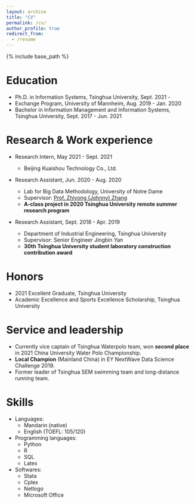 ```yaml
---
layout: archive
title: "CV"
permalink: /cv/
author_profile: true
redirect_from:
  - /resume
---
```


{% include base_path %}

Education
======
* Ph.D. in Information Systems, Tsinghua University, Sept. 2021 - 
* Exchange Program, University of Mannheim, Aug. 2019 - Jan. 2020
* Bachelor in Information Management and Information Systems, Tsinghua University, Sept. 2017 - Jun. 2021

Research & Work experience
======
* Research Intern, May 2021 - Sept. 2021
  * Beijing Kuaishou Technology Co., Ltd.

* Research Assistant, Jun. 2020 - Aug. 2020
  * Lab for Big Data Methodology, University of Notre Dame
  * Supervisor: [Prof. Zhiyong (Johnny) Zhang](https://psychology.nd.edu/faculty/zhiyong-johnny-zhang/)
  * **A-class project in 2020 Tsinghua University remote summer research program**

* Research Assistant, Sept. 2018 - Apr. 2019
  * Department of Industrial Engineering, Tsinghua University
  * Supervisor: Senior Engineer Jingbin Yan
  * **30th Tsinghua University student laboratory construction contribution award**

Honors
===
* 2021 Excellent Graduate, Tsinghua University
* Academic Excellence and Sports Excellence Scholarship, Tsinghua University
  
Service and leadership
======
* Currently vice captain of Tsinghua Waterpolo team, won **second place** in 2021 China University Water Polo Championship. 
* **Local Champion** (Mainland China) in EY NextWave Data Science Challenge 2019. 
* Former leader of Tsinghua SEM swimming team and long-distance running team.

Skills
======
* Languages:
  * Mandarin (native)
  * English (TOEFL: 105/120)
* Programming languages:
  * Python
  * R
  * SQL
  * Latex
* Softwares:
  * Stata
  * Cplex
  * Netlogo
  * Microsoft Office


